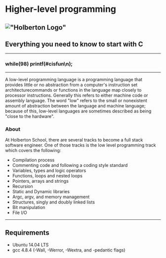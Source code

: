 # Higher-level programming

!["Holberton Logo"](https://www.holbertonschool.com/holberton-logo-twitter-card.png)
---
## Everything you need to know to start with C
---
### while(98) printf(#cisfun\n);
---
A low-level programming language is a programming language that provides little or no abstraction from a computer's instruction set architecturecommands or functions in the language map closely to processor instructions. Generally this refers to either machine code or assembly language. The word "low" refers to the small or nonexistent amount of abstraction between the language and machine language; because of this, low-level languages are sometimes described as being "close to the hardware".
### About
At Holberton School, there are several tracks to become a full stack software engineer. One of those tracks is the low level programming track which covers the following:
- Compilation process
- Commenting code and following a coding style standard
- Variables, types and logic operators
- Functions, loops and nested loops
- Pointers, arrays and strings
- Recursion
- Static and Dynamic libraries
- Argc, argv, and memory management
- Structures, singly and doubly linked lists
- Bit manipulation
- File I/O
---
## Requirements
* Ubuntu 14.04 LTS
* gcc 4.8.4 (-Wall, -Werror, -Wextra, and -pedantic flags)

